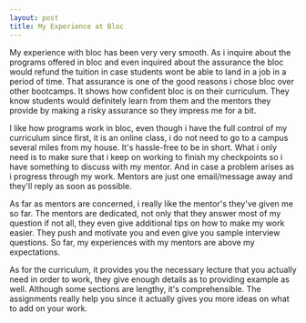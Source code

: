 ```yaml
---
layout: post
title: My Experience at Bloc
---
```


My experience with bloc has been very very smooth. As i inquire about the programs offered in bloc and even inquired about the assurance the bloc would refund the tuition in case students wont be able to land in a job in a period of time. That assurance is one of the good reasons i chose bloc over other bootcamps. It shows how confident bloc is on their curriculum. They know students would definitely learn from them and the mentors they provide by making a risky assurance so they impress me for a bit.

I like how programs work in bloc, even though i have the full control of my curriculum since first, it is an online class, i do not need to go to a campus several miles from my house. It's hassle-free to be in short. What i only need is to make sure that i keep on working to finish my checkpoints so i have something to discuss with my mentor. And in case a problem arises as i progress through my work. Mentors are just one email/message away and they'll reply as soon as possible.

As far as mentors are concerned, i really like the mentor's they've given me so far. The mentors are dedicated, not only that they answer most of my question if not all, they even give additional tips on how to make my work easier. They push and motivate you and even give you sample interview questions. So far, my experiences with my mentors are above my expectations.

As for the curriculum, it provides you the necessary lecture that you actually need in order to work, they give enough details as to providing example as well. Although some sections are lengthy, it's comprehensible. The assignments really help you since it actually gives you more ideas on what to add on your work.
